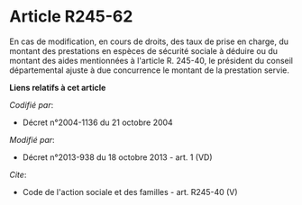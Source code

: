 # Article R245-62

En cas de modification, en cours de droits, des taux de prise en charge, du montant des prestations en espèces de sécurité
sociale à déduire ou du montant des aides mentionnées à l'article R. 245-40, le président du conseil départemental ajuste à
due concurrence le montant de la prestation servie.

**Liens relatifs à cet article**

_Codifié par_:

  - Décret n°2004-1136 du 21 octobre 2004

_Modifié par_:

  - Décret n°2013-938 du 18 octobre 2013 - art. 1 (VD)

_Cite_:

  - Code de l'action sociale et des familles - art. R245-40 (V)
